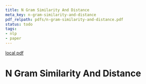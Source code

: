```yaml
---
title: N Gram Similarity And Distance
meta_key: n-gram-similarity-and-distance
pdf_relpath: pdfs/n-gram-similarity-and-distance.pdf
status: todo
tags:
- nlp
- paper
---
```


[local pdf](../../../pdfs/n-gram-similarity-and-distance.pdf)

# N Gram Similarity And Distance
